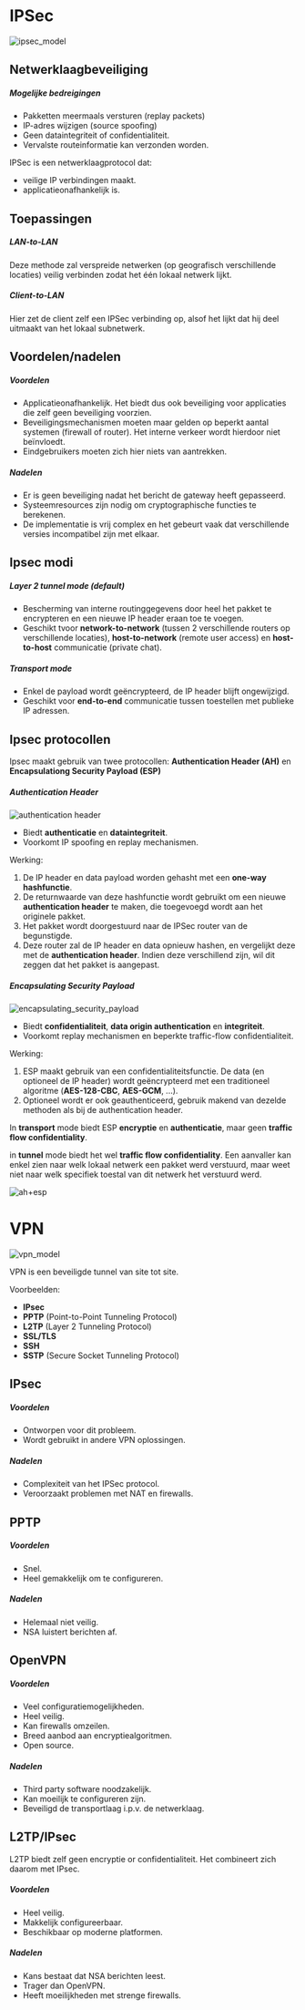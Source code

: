 # IPSec
![ipsec_model](img/ipsec_model.png)

## Netwerklaagbeveiliging
##### Mogelijke bedreigingen
* Pakketten meermaals versturen (replay packets)
* IP-adres wijzigen (source spoofing)
* Geen dataintegriteit of confidentialiteit.
* Vervalste routeinformatie kan verzonden worden.

IPSec is een netwerklaagprotocol dat:

* veilige IP verbindingen maakt.
* applicatieonafhankelijk is.

## Toepassingen
##### LAN-to-LAN
Deze methode zal verspreide netwerken (op geografisch verschillende locaties) veilig verbinden zodat het één lokaal netwerk lijkt. 

##### Client-to-LAN
Hier zet de client zelf een IPSec verbinding op, alsof het lijkt dat hij deel uitmaakt van het lokaal subnetwerk. 

## Voordelen/nadelen
##### Voordelen
* Applicatieonafhankelijk. Het biedt dus ook beveiliging voor applicaties die zelf geen beveiliging voorzien.
* Beveiligingsmechanismen moeten maar gelden op beperkt aantal systemen (firewall of router). Het interne verkeer wordt hierdoor niet beïnvloedt.
* Eindgebruikers moeten zich hier niets van aantrekken.
##### Nadelen
* Er is geen beveiliging nadat het bericht de gateway heeft gepasseerd.
* Systeemresources zijn nodig om cryptographische functies te berekenen.
* De implementatie is vrij complex en het gebeurt vaak dat verschillende versies incompatibel zijn met elkaar.


## Ipsec modi
##### Layer 2 tunnel mode (default)
* Bescherming van interne routinggegevens door heel het pakket te encrypteren en een nieuwe IP header eraan toe te voegen. 
* Geschikt tvoor **network-to-network** (tussen 2 verschillende routers op verschillende locaties), **host-to-network** (remote user access) en **host-to-host** communicatie (private chat).
##### Transport mode
* Enkel de payload wordt geëncrypteerd, de IP header blijft ongewijzigd.
* Geschikt voor **end-to-end** communicatie tussen toestellen met publieke IP adressen.

## Ipsec protocollen
Ipsec maakt gebruik van twee protocollen: **Authentication Header (AH)** en **Encapsulationg Security Payload (ESP)**
##### Authentication Header

![authentication header](img/authentication_header.PNG)

* Biedt **authenticatie** en **dataintegriteit**.
* Voorkomt IP spoofing en replay mechanismen.

Werking:
1. De IP header en data payload worden gehasht met een **one-way hashfunctie**.
1. De returnwaarde van deze hashfunctie wordt gebruikt om een nieuwe **authentication header** te maken, die toegevoegd wordt aan het originele pakket.
1. Het pakket wordt doorgestuurd naar de IPSec router van de begunstigde.
1. Deze router zal de IP header en data opnieuw hashen, en vergelijkt deze met de **authentication header**. Indien deze verschillend zijn, wil dit zeggen dat het pakket is aangepast.

##### Encapsulating Security Payload
![encapsulating_security_payload](img/encapsulating_security_payload.png)
* Biedt **confidentialiteit**, **data origin authentication** en **integriteit**.
* Voorkomt replay mechanismen en beperkte traffic-flow confidentialiteit.

Werking:
1. ESP maakt gebruik van een confidentialiteitsfunctie. De data (en optioneel de IP header) wordt geëncrypteerd met een traditioneel algoritme (**AES-128-CBC**, **AES-GCM**, ...). 
1. Optioneel wordt er ook geauthenticeerd, gebruik makend van dezelde methoden als bij de authentication header. 

In **transport** mode biedt ESP **encryptie** en **authenticatie**, maar geen **traffic flow confidentiality**.

in **tunnel** mode biedt het wel **traffic flow confidentiality**. Een aanvaller kan enkel zien naar welk lokaal netwerk een pakket werd verstuurd, maar weet niet naar welk specifiek toestal van dit netwerk het verstuurd werd.

![ah+esp](img/ah_+_esp.png)

# VPN
![vpn_model](img/vpn_model.png)

VPN is een beveiligde tunnel van site tot site.

Voorbeelden:

* **IPsec**
* **PPTP** (Point-to-Point Tunneling Protocol)
* **L2TP** (Layer 2 Tunneling Protocol)
* **SSL/TLS**
* **SSH**
* **SSTP** (Secure Socket Tunneling Protocol)

## IPsec
##### Voordelen
* Ontworpen voor dit probleem.
* Wordt gebruikt in andere VPN oplossingen.
##### Nadelen
* Complexiteit van het IPSec protocol.
* Veroorzaakt problemen met NAT en firewalls.
## PPTP
##### Voordelen
* Snel.
* Heel gemakkelijk om te configureren.
##### Nadelen
* Helemaal niet veilig.
* NSA luistert berichten af.
## OpenVPN
##### Voordelen
* Veel configuratiemogelijkheden.
* Heel veilig.
* Kan firewalls omzeilen.
* Breed aanbod aan encryptiealgoritmen.
* Open source.
##### Nadelen
* Third party software noodzakelijk.
* Kan moeilijk te configureren zijn.
* Beveiligd de transportlaag i.p.v. de netwerklaag.

## L2TP/IPsec
L2TP biedt zelf geen encryptie or confidentialiteit. Het combineert zich daarom met IPsec.
##### Voordelen
* Heel veilig.
* Makkelijk configureerbaar.
* Beschikbaar op moderne platformen.
##### Nadelen
* Kans bestaat dat NSA berichten leest.
* Trager dan OpenVPN.
* Heeft moeilijkheden met strenge firewalls.
